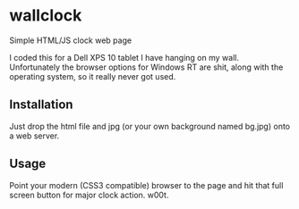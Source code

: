 # wallclock
Simple HTML/JS clock web page

I coded this for a Dell XPS 10 tablet I have hanging on my wall.
Unfortunately the browser options for Windows RT are shit, along
with the operating system, so it really never got used.

## Installation

Just drop the html file and jpg (or your own background named bg.jpg)
onto a web server.

## Usage

Point your modern (CSS3 compatible) browser to the page and hit that
full screen button for major clock action. w00t.



